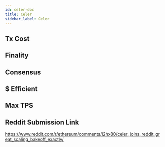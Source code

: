 ```yaml
---
id: celer-doc
title: Celer
sidebar_label: Celer
---
```


## Tx Cost

## Finality

## Consensus

## $ Efficient

## Max TPS

## Reddit Submission Link

https://www.reddit.com/r/ethereum/comments/i2hx80/celer_joins_reddit_great_scaling_bakeoff_exactly/
